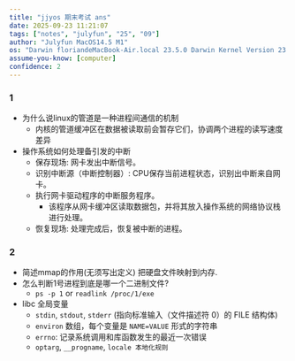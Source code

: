 ```yaml
---
title: "jjyos 期末考试 ans"
date: 2025-09-23 11:21:07
tags: ["notes", "julyfun", "25", "09"]
author: "Julyfun MacOS14.5 M1"
os: "Darwin floriandeMacBook-Air.local 23.5.0 Darwin Kernel Version 23.5.0: Wed May  1 20:16:51 PDT 2024; root:xnu-10063.121.3~5/RELEASE_ARM64_T8103 arm64"
assume-you-know: [computer]
confidence: 2
---
```


### 1
- 为什么说linux的管道是一种进程间通信的机制
    - 内核的管道缓冲区在数据被读取前会暂存它们，协调两个进程的读写速度差异
- 操作系统如何处理备引发的中断
    - 保存现场: 网卡发出中断信号。
    - 识别中断源（中断控制器）: CPU保存当前进程状态，识别出中断来自网卡。
    - 执行网卡驱动程序的中断服务程序。
        - 该程序从网卡缓冲区读取数据包，并将其放入操作系统的网络协议栈进行处理。
    - 恢复现场: 处理完成后，恢复被中断的进程。

### 2
- 简述mmap的作用(无须写出定义)
把硬盘文件映射到内存.
- 怎么判断1号进程到底是哪一个二进制文件?
    - `ps -p 1` or `readlink /proc/1/exe`
- libc 全局变量
    - `stdin`, `stdout`, `stderr` (指向标准输入（文件描述符 0）的 FILE 结构体)
    - `environ` 数组，每个变量是 `NAME=VALUE` 形式的字符串
    - `errno`: 记录系统调用和库函数发生的最近一次错误
    - `optarg`, `__progname`, `locale 本地化规则`

